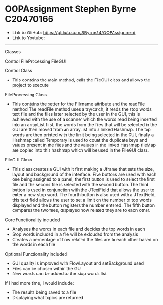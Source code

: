 # OOPAssignment Stephen Byrne C20470166

- Link to GitHub: https://github.com/SByrne34/OOPAssignment
- Link to Youtube: 

-------------------------------

Classes

Control
FileProcessing
FileGUI

Control Class
- This contains the main method, calls the FileGUI class and allows the project to execute.

FileProcessing Class
- This contains the setter for the FIlename attribute  and the readFile method
The readFile method uses a try/catch, it reads the stop words text file and the files later selected by the user in the GUI, this is achieved with the use of a scanner which the words read being inserted into an arrayList first, the words from the files that will be selected in the GUI are then moved from an arrayList into a linked Hashmap. The top words are then printed with the limit being selected in the GUI, finally a Hashmap called Temporary is used to count the duplicate keys and values present in the files and the values in the linked Hashmap fileMap are copied into this hashmap which will be used in the FileGUI class.

FileGUI Class
- This class creates a GUI with it first making a Jframe that sets the size, layout and background of the interface. Five buttons are used with each one being assigned to a panel, the first button is used to select the first file and the second file is selected with the second button. The third button is used in conjunction with the JTextField that allows the user to enter a new stop word. The fourth button is also used with a JTextField, this text field allows the user to set a limit on the number of top words displayed and the button registers the number entered. The fifth button compares the two files, displayed how related they are to each other.

Core Functionality included
- Analyses the words in each file and decides the top words in each
- Stop words included in a file will be exlcuded from the analysis
- Creates a percentage of how related the files are to each other based on the words in each file

Optional Functionality included
- GUI quality is improved with FlowLayout and setBackground used
- Files can be chosen within the GUI
- New words can be added to the stop words list

If I had more time, I would include:
- The results being saved to a file
- Displaying what topics are returned
